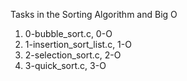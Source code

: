 Tasks in the Sorting Algorithm and Big O
1) 0-bubble_sort.c, 0-O
2) 1-insertion_sort_list.c, 1-O
3) 2-selection_sort.c, 2-O
4) 3-quick_sort.c, 3-O